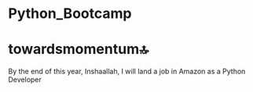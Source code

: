 # Python_Bootcamp
# towardsmomentum🔝
By the end of this year, Inshaallah, I will land a job in Amazon as a Python Developer
